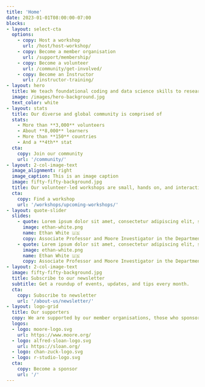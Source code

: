 ```yaml
---
title: 'Home'
date: 2023-01-01T08:00:00-07:00
blocks:
- layout: select-cta
  options:
    - copy: Host a workshop
      url: /host/host-workshop/
    - copy: Become a member organisation
      url: /support/membership/
    - copy: Become a volunteer
      url: /community/get-involved/
    - copy: Become an Instructor
      url: /instructor-training/
- layout: hero
  title: We teach foundational coding and data science skills to researchers worldwide.
  image: /images/hero-background.jpg
  text_color: white
- layout: stats
  title: Our diverse and global community is comprised of
  stats:
    - More than **3,000** volunteers
    - About **8,000** learners
    - More than **150** countries
    - And a **4th** stat
  cta:
    copy: Join our community
    url: '/community/'
- layout: 2-col-image-text
  image_alignment: right
  image_caption: This is an image caption
  image: fifty-fifty-background.jpg
  title: Our volunteer-led workshops are small, hands on, and interactive.
  cta:
    copy: Find a workshop
    url: '/workshops/upcoming-workshops/'
- layout: quote-slider
  slides:
    - quote: Lorem ipsum dolor sit amet, consectetur adipiscing elit, sed do eiusmod tempor incididunt ut labore et dolore magna aliqua.
      image: ethan-white.png
      name: Ethan White 🇺🇸
      copy: Associate Professor and Moore Investigator in the Department of Wildlife Ecology and Conservation and the Informatics Institute at the University of Florida
    - quote: Lorem ipsum dolor sit amet, consectetur adipiscing elit, sed do eiusmod tempor incididunt ut labore et dolore magna aliqua.
      image: ethan-white.png
      name: Ethan White 🇺🇸
      copy: Associate Professor and Moore Investigator in the Department of Wildlife Ecology and Conservation and the Informatics Institute at the University of Florida
- layout: 2-col-image-text
  image: fifty-fifty-background.jpg
  title: Subscribe to our newsletter
  subtitle: Get a roundup of events, updates, and tips every month.
  cta:
    copy: Subscribe to newsletter
    url: '/about-us/newsletter/'
- layout: logo-grid
  title: Our supporters
  copy: We are supported by our member organisations, those who sponsor workshops, as well as grants and donations from various sources.
  logos:
  - logo: moore-logo.svg
    url: https://www.moore.org/
  - logo: alfred-sloan-logo.svg
    url: https://sloan.org/
  - logo: chan-zuck-logo.svg
  - logo: r-studio-logo.svg
  cta:
    copy: Become a sponsor
    url: '/'
---
```

